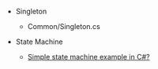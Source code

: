 - Singleton

  - Common/Singleton.cs

- State Machine
  - [Simple state machine example in C#?](https://stackoverflow.com/questions/5923767/simple-state-machine-example-in-c)

